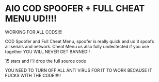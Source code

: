 # AIO COD SPOOFER + FULL CHEAT MENU UD!!!!


WORKING FOR ALL CODS!!!!




COD Spoofer and Full Cheat Menu, spoofer is really quick and ud it spoofs all serials and network.
Cheat Menu us also fully undectected if you use together YOU WILL NEVER GET BANNED!!

15 stars and i'll drop the full source code

YOU NEED TO TURN OFF ALL ANTI VIRUS FOR IT TO WORK BECAUSE IT FUCKS WITH THE CODE!!!!!
